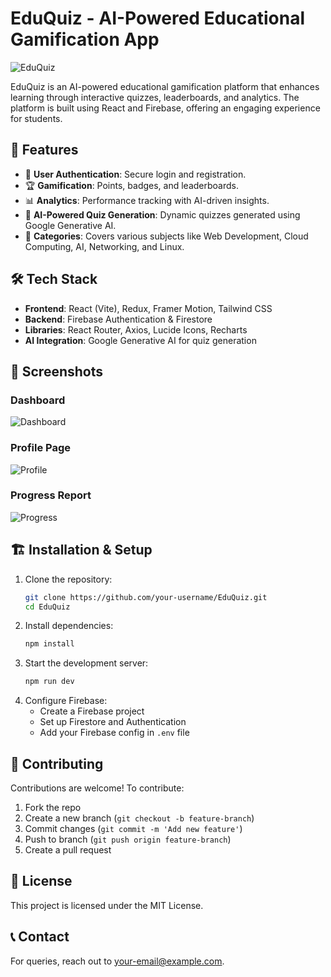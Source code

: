 # EduQuiz - AI-Powered Educational Gamification App

![EduQuiz](your-image-link-here)

EduQuiz is an AI-powered educational gamification platform that enhances learning through interactive quizzes, leaderboards, and analytics. The platform is built using React and Firebase, offering an engaging experience for students.

## 🚀 Features
- 🔐 **User Authentication**: Secure login and registration.
- 🏆 **Gamification**: Points, badges, and leaderboards.
- 📊 **Analytics**: Performance tracking with AI-driven insights.
- 🤖 **AI-Powered Quiz Generation**: Dynamic quizzes generated using Google Generative AI.
- 📜 **Categories**: Covers various subjects like Web Development, Cloud Computing, AI, Networking, and Linux.

## 🛠 Tech Stack
- **Frontend**: React (Vite), Redux, Framer Motion, Tailwind CSS
- **Backend**: Firebase Authentication & Firestore
- **Libraries**: React Router, Axios, Lucide Icons, Recharts
- **AI Integration**: Google Generative AI for quiz generation

## 📸 Screenshots
### Dashboard
![Dashboard](your-image-link-here)

### Profile Page
![Profile](your-image-link-here)

### Progress Report
![Progress](your-image-link-here)

## 🏗 Installation & Setup
1. Clone the repository:
   ```sh
   git clone https://github.com/your-username/EduQuiz.git
   cd EduQuiz
   ```
2. Install dependencies:
   ```sh
   npm install
   ```
3. Start the development server:
   ```sh
   npm run dev
   ```
4. Configure Firebase:
   - Create a Firebase project
   - Set up Firestore and Authentication
   - Add your Firebase config in `.env` file

## 🤝 Contributing
Contributions are welcome! To contribute:
1. Fork the repo
2. Create a new branch (`git checkout -b feature-branch`)
3. Commit changes (`git commit -m 'Add new feature'`)
4. Push to branch (`git push origin feature-branch`)
5. Create a pull request

## 📜 License
This project is licensed under the MIT License.

## 📞 Contact
For queries, reach out to [your-email@example.com](mailto:your-email@example.com).
